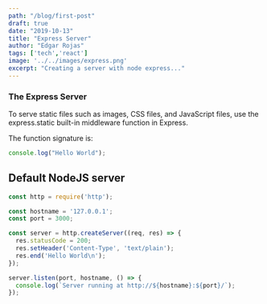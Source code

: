 ```yaml
---
path: "/blog/first-post"
draft: true
date: "2019-10-13"
title: "Express Server"
author: "Edgar Rojas"
tags: ['tech','react']  
image: '../../images/express.png'
excerpt: "Creating a server with node express..."
---
```

### The Express Server


To serve static files such as images, CSS files, and JavaScript files, use the express.static built-in middleware function in Express.

The function signature is:

```js
console.log("Hello World");
```

## Default NodeJS server

```js
const http = require('http');

const hostname = '127.0.0.1';
const port = 3000;

const server = http.createServer((req, res) => {
  res.statusCode = 200;
  res.setHeader('Content-Type', 'text/plain');
  res.end('Hello World\n');
});

server.listen(port, hostname, () => {
  console.log(`Server running at http://${hostname}:${port}/`);
});
```